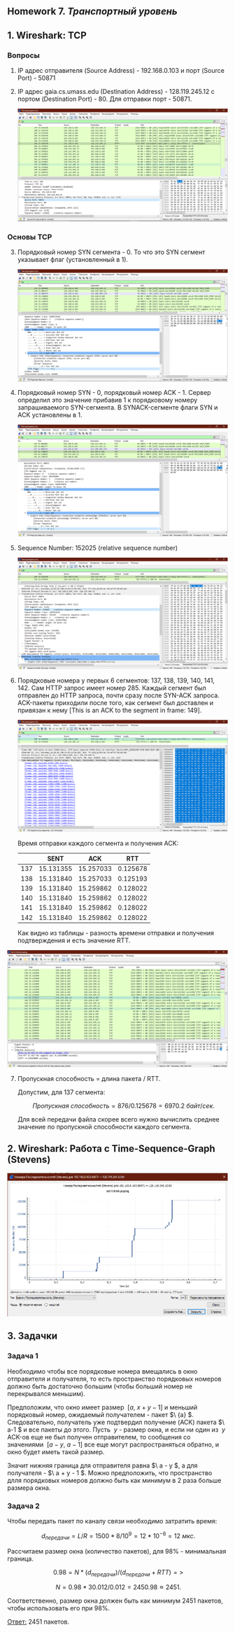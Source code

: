 ## Homework 7. ***Транспортный уровень***

## 1. Wireshark: TCP

### Вопросы

1. IP адрес отправителя (Source Address) - 192.168.0.103 и порт (Source Port) - 50871

2. IP адрес gaia.cs.umass.edu (Destination Address) - 128.119.245.12 c портом (Destination Port) - 80. Для отправки порт - 50871.

    ![plot](/pictures/1.PNG)

### Основы TCP

3. Порядковый номер SYN сегмента - 0. То что это SYN сегмент указывает флаг (установленный в 1).

    ![plot](/pictures/2.PNG)

4. Порядковый номер SYN - 0, порядковый номер ACK - 1. Сервер определил это значение прибавив 1 к порядковому номеру запрашиваемого SYN-сегмента. В SYNACK-сегменте флаги SYN и ACK установлены в 1.

    ![plot](/pictures/3.PNG)

5. Sequence Number: 152025 (relative sequence number)

    ![plot](/pictures/4.PNG)

6. Порядковые номера у первых 6 сегментов: 137, 138, 139, 140, 141, 142. Сам HTTP запрос имеет номер 285. Каждый сегмент был отправлен до HTTP запроса, почти сразу после SYN-ACK запроса. ACK-пакеты приходили после того, как сегмент был доставлен и привязан к нему [This is an ACK to the segment in frame: 149].

    ![plot](/pictures/5.PNG)

    Время отправки каждого сегмента и получения ACK:

    |     | SENT      | ACK       | RTT      |
    | :-: | :-------: | :-------: | :------: |
    | 137 | 15.131355 | 15.257033 | 0.125678 |
    | 138 | 15.131840 | 15.257033 | 0.125193 |
    | 139 | 15.131840 | 15.259862 | 0.128022 |
    | 140 | 15.131840 | 15.259862 | 0.128022 |
    | 141 | 15.131840 | 15.259862 | 0.128022 |
    | 142 | 15.131840 | 15.259862 | 0.128022 |

    Как видно из таблицы - разность времени отправки и получения подтверждения и есть значение RTT.

![plot](/pictures/6.PNG)

7. Пропускная способность = длина пакета / RTT.

    Допустим, для 137 сегмента:

    $$\ Пропускная \ способность = 876 / 0.125678 = 6970.2 \ байт/сек. $$

    Для всей передачи файла скорее всего нужно вычислить среднее значение по пропускной способности каждого сегмента.

## 2. Wireshark: Работа с Time-Sequence-Graph (Stevens)

![plot](/pictures/7.PNG)

## 3. Задачки

### Задача 1

Необходимо чтобы все порядковые номера вмещались в окно отправителя и получателя, то есть пространство порядковых номеров должно быть достаточно большим (чтобы больший номер не перекрывался меньшим).

Предположим, что окно имеет размер $\ { [ a , \ x + y - 1 ] }$ и меньший порядковый номер, ожидаемый получателем - пакет $\ {a} $. Следовательно, получатель уже подтвердил получение (ACK) пакета $\ a-1 $ и все пакеты до этого. Пусть $\ { y }$ - размер окна, и если ни один из $\ { y }$ ACK-ов еще не был получен отправителем, то сообщения со значениями $\ { [ a - y , \ a - 1 ] }$ все еще могут распространяться обратно, и окно будет иметь такой размер.

Значит нижняя граница для отправителя равна $\ a - y $, а для получателя - $\ a + y - 1 $. Можно предположить, что пространство длля порядковых номеров должно быть как минимум в 2 раза больше размера окна.

### Задача 2

Чтобы передать пакет по каналу связи необходимо затратить время:

$$\ d_{передачи} = L/R = 1500 * 8 / 10^9 = 12 * 10^{-6} = 12 \ мкс. $$

Рассчитаем размер окна (количество пакетов), для 98% - минимальная граница.

$$\ 0.98 = N * (d_{передачи}) / (d_{передачи} + RTT) => $$

$$\ N = 0.98 * 30.012 / 0.012 = 2450.98 ≈ 2451. $$

Соответственно, размер окна должен быть как минимум 2451 пакетов, чтобы использовать его при 98%.

<ins> Ответ:</ins> 2451 пакетов.
